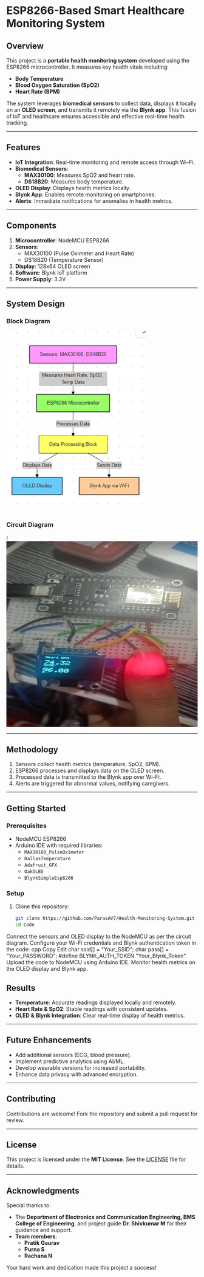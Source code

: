 # ESP8266-Based Smart Healthcare Monitoring System

## Overview
This project is a **portable health monitoring system** developed using the ESP8266 microcontroller. It measures key health vitals including:
- **Body Temperature**
- **Blood Oxygen Saturation (SpO2)**
- **Heart Rate (BPM)**

The system leverages **biomedical sensors** to collect data, displays it locally on an **OLED screen**, and transmits it remotely via the **Blynk app**. This fusion of IoT and healthcare ensures accessible and effective real-time health tracking.

---

## Features
- **IoT Integration**: Real-time monitoring and remote access through Wi-Fi.
- **Biomedical Sensors**:
  - **MAX30100**: Measures SpO2 and heart rate.
  - **DS18B20**: Measures body temperature.
- **OLED Display**: Displays health metrics locally.
- **Blynk App**: Enables remote monitoring on smartphones.
- **Alerts**: Immediate notifications for anomalies in health metrics.

---

## Components
1. **Microcontroller**: NodeMCU ESP8266
2. **Sensors**:
   - MAX30100 (Pulse Oximeter and Heart Rate)
   - DS18B20 (Temperature Sensor)
3. **Display**: 128x64 OLED screen
4. **Software**: Blynk IoT platform
5. **Power Supply**: 3.3V

---

## System Design
### Block Diagram
![alt text](image.png)

### Circuit Diagram
!![alt text](Output/img/image.png)

---

## Methodology
1. Sensors collect health metrics (temperature, SpO2, BPM).
2. ESP8266 processes and displays data on the OLED screen.
3. Processed data is transmitted to the Blynk app over Wi-Fi.
4. Alerts are triggered for abnormal values, notifying caregivers.

---

## Getting Started
### Prerequisites
- NodeMCU ESP8266
- Arduino IDE with required libraries:
  - `MAX30100_PulseOximeter`
  - `DallasTemperature`
  - `Adafruit_GFX`
  - `OakOLED`
  - `BlynkSimpleEsp8266`

### Setup
1. Clone this repository:
   ```bash
   git clone https://github.com/ParasAV7/Health-Monitoring-System.git
   cd Code

Connect the sensors and OLED display to the NodeMCU as per the circuit diagram.
Configure your Wi-Fi credentials and Blynk authentication token in the code:
cpp
Copy
Edit
char ssid[] = "Your_SSID";
char pass[] = "Your_PASSWORD";
#define BLYNK_AUTH_TOKEN "Your_Blynk_Token"
Upload the code to NodeMCU using Arduino IDE.
Monitor health metrics on the OLED display and Blynk app.


## Results
- **Temperature**: Accurate readings displayed locally and remotely.
- **Heart Rate & SpO2**: Stable readings with consistent updates.
- **OLED & Blynk Integration**: Clear real-time display of health metrics.

---

## Future Enhancements
- Add additional sensors (ECG, blood pressure).
- Implement predictive analytics using AI/ML.
- Develop wearable versions for increased portability.
- Enhance data privacy with advanced encryption.

---

## Contributing
Contributions are welcome! Fork the repository and submit a pull request for review.

---

## License
This project is licensed under the **MIT License**. See the [LICENSE](LICENSE) file for details.

---

## Acknowledgments
Special thanks to:
- The **Department of Electronics and Communication Engineering, BMS College of Engineering**, and project guide **Dr. Shivkumar M** for their guidance and support.
- **Team members**:
  - **Pratik Gaurav**
  - **Purna S**
  - **Rachana N**

Your hard work and dedication made this project a success!

